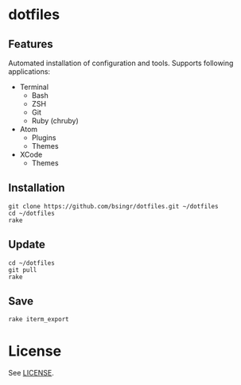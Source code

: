 dotfiles
========

## Features

Automated installation of configuration and tools. Supports following applications:

  * Terminal
    * Bash
    * ZSH
    * Git
    * Ruby (chruby)
  * Atom
    * Plugins
    * Themes
  * XCode
    * Themes

## Installation

    git clone https://github.com/bsingr/dotfiles.git ~/dotfiles
    cd ~/dotfiles
    rake

## Update

    cd ~/dotfiles
    git pull
    rake

## Save

    rake iterm_export

# License

See [LICENSE](LICENSE.txt).
